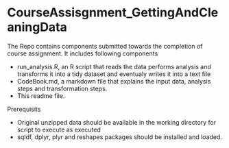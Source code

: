 # CourseAssisgnment_GettingAndCleaningData

The Repo contains components submitted towards the completion of course assignment. It includes following components
* run_analysis.R, an R script that reads the data performs analysis and transforms it into a tidy dataset and eventualy writes it into a text file
* CodeBook.md, a markdown file that explains the input data, analysis steps and transformation steps.
* This readme file.

Prerequisits
* Original unzipped data should be available in the working directory for script to execute as executed
* sqldf, dplyr, plyr and reshapes packages should be installed and loaded.
